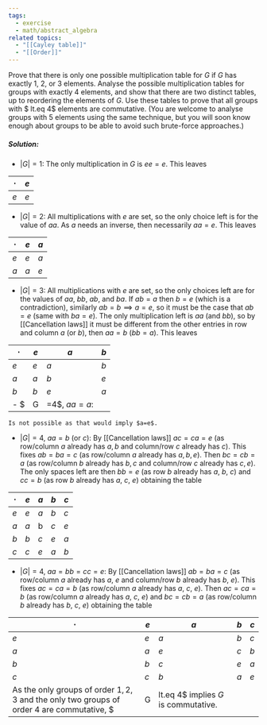 ```yaml
---
tags:
  - exercise
  - math/abstract_algebra
related topics:
  - "[[Cayley table]]"
  - "[[Order]]"
---
```

Prove that there is only one possible multiplication table for $G$ if $G$ has exactly $1$, $2$, or $3$ elements. Analyse the possible multiplication tables for groups with exactly 4 elements, and show that there are two distinct tables, up to reordering the elements of $G$. Use these tables to prove that all groups with $ lt.eq 4$ elements are commutative. (You are welcome to analyse groups with $5$ elements using the same technique, but you will soon know enough about groups to be able to avoid such brute-force approaches.)
##### Solution:
- $|G|=1$:
	The only multiplication in $G$ is $ee=e$. This leaves

| $\cdot$ | $e$ |
| ------- | --- |
| $e$     | $e$ |

- $|G|=2$: 
	All multiplications with $e$ are set, so the only choice left is for the value of $aa$. As $a$ needs an inverse, then necessarily $aa=e$. This leaves

| $\cdot$ | $e$ | $a$ |
| ------- | --- | --- |
| $e$     | $e$ | $a$ |
| $a$     | $a$ | $e$ |

- $|G|=3$:
	All multiplications with $e$ are set, so the only choices left are for the values of $aa$, $bb$, $ab$, and $ba$. If $ab=a$ then $b=e$ (which is a contradiction), similarly $ab=b\implies a=e$, so it must be the case that $ab=e$ (same with $ba=e$). The only multiplication left is $aa$ (and $bb$), so by [[Cancellation laws]] it must be different from the other entries in row and column $a$ (or $b$), then $aa=b$ ($bb=a$). This leaves

| $\cdot$ | $e$ | $a$ | $b$ |
| ------- | --- | --- | --- |
| $e$     | $e$ | $a$ | $b$ |
| $a$     | $a$ | $b$ | $e$ |
| $b$     | $b$ | $e$ | $a$ |
- $|G|=4$, $aa=a$:
	Is not possible as that would imply $a=e$.
- $|G|=4$, $aa=b$ (or $c$):
	By [[Cancellation laws]] $ac=ca=e$ (as row/column $a$ already has $a,b$ and column/row $c$ already has $c$). This fixes $ab=ba=c$ (as row/column $a$ already has $a,b,e$). Then $bc=cb=a$ (as row/column $b$ already has $b,c$ and column/row $c$ already has $c,e$). The only spaces left are then $bb=e$ (as row $b$ already has $a$, $b$, $c$) and $cc=b$ (as row $b$ already has $a$, $c$, $e$) obtaining the table
					
| $\cdot$ | $e$ | $a$ | $b$ | $c$ |
| ------- | --- | --- | --- | --- |
| $e$     | $e$ | $a$ | $b$ | $c$ |
| $a$     | $a$ | b   | $c$ | $e$ |
| $b$     | $b$ | $c$ | $e$ | $a$ |
| $c$     | $c$ | $e$ | $a$ | $b$ |

- $|G|=4$, $aa=bb=cc=e$:
	By [[Cancellation laws]] $ab=ba=c$ (as row/column $a$ already has $a$, $e$ and column/row $b$ already has $b$, $e$). This fixes $ac=ca=b$ (as row/column $a$ already has $a$, $c$, $e$). Then $ac=ca=b$ (as row/column $a$ already has $a$, $c$, $e$) and $bc=cb=a$ (as row/column $b$ already has $b$, $c$, $e$) obtaining the table 

| $\cdot$ | $e$ | $a$ | $b$ | $c$ |
| ------- | --- | --- | --- | --- |
| $e$     | $e$ | $a$ | $b$ | $c$ |
| $a$     | $a$ | $e$ | $c$ | $b$ |
| $b$     | $b$ | $c$ | $e$ | $a$ |
| $c$     | $c$ | $b$ | $a$ | $e$ |
As the only groups of order $1,2,3$ and the only two groups of order $4$ are commutative, $|G| lt.eq 4$ implies $G$ is commutative.